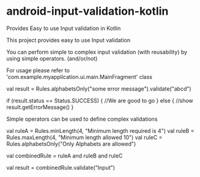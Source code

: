 # android-input-validation-kotlin
Provides Easy to use Input validation in Kotlin

This project provides easy to use Input validation

You can perform simple to complex input validation (with reusability) by using simple operators. (and/or/not)

For usage please refer to 'com.example.myapplication.ui.main.MainFragment' class


val result = Rules.alphabetsOnly("some error message").validate("abcd")

if (result.status == Status.SUCCESS) {
    //We are good to go
}
else {
    //show result.getErrorMessage()
}


Simple operators can be used to define complex validations

val ruleA = Rules.minLength(4, "Minimum length required is 4")
val ruleB = Rules.maxLength(4, "Minimum length allowed 10")
val ruleC = Rules.alphabetsOnly("Only Alphabets are allowed")

val combinedRule = ruleA and ruleB and ruleC

val result = combinedRule.validate("Input")

